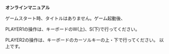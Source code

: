 **オンラインマニュアル**

ゲームスタート時、タイトルはありません。ゲーム起動後、

PLAYER1の操作は、キーボードのW(上)、S(下)で行ってください。

PLAYER2の操作は、キーボードのカーソルキーの上・下で行ってください。
以上です。
